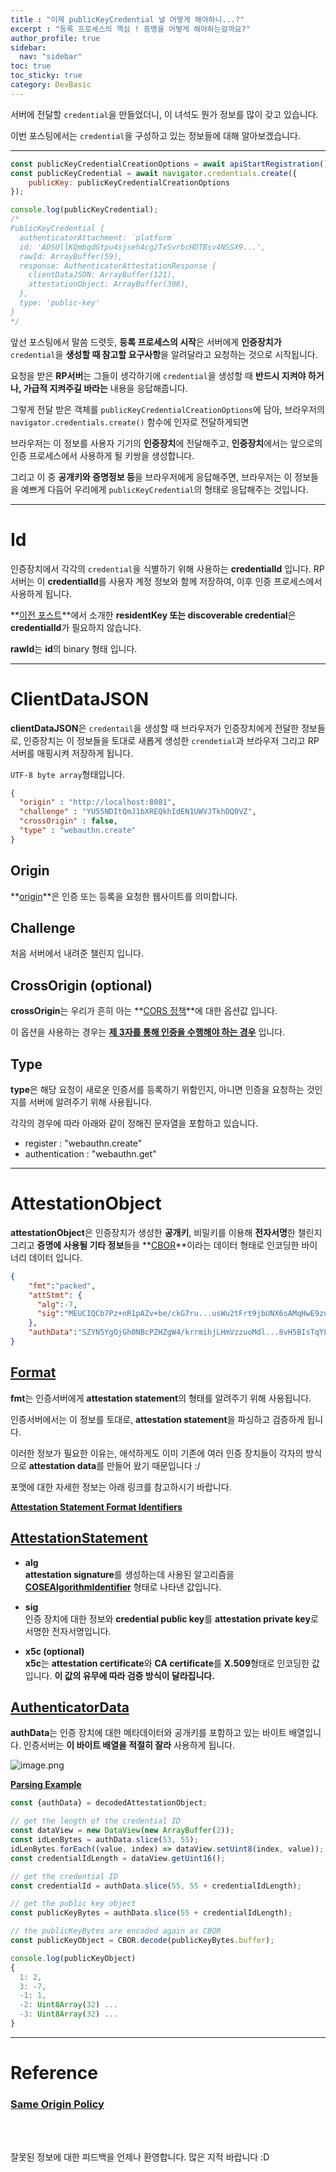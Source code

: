 ```yaml
---
title : "이제 publicKeyCredential 널 어떻게 해야하니...?"
excerpt : "등록 프로세스의 핵심 ! 증명을 어떻게 해야하는걸까요?"
author_profile: true
sidebar:
  nav: "sidebar"
toc: true
toc_sticky: true
category: DevBasic
---
```

  
서버에 전달할 `credential`을 만들었더니, 이 녀석도 뭔가 정보를 많이 갖고 있습니다.  
  
이번 포스팅에서는 `credential`을 구성하고 있는 정보들에 대해 알아보겠습니다.    

---
  
```javascript
const publicKeyCredentialCreationOptions = await apiStartRegistration();
const publicKeyCredential = await navigator.credentials.create({
    publicKey: publicKeyCredentialCreationOptions
});

console.log(publicKeyCredential);
/*
PublicKeyCredential {
  authenticatorAttachment: `platform`
  id: 'ADSUllKQmbqdGtpu4sjseh4cg2TxSvrbcHDTBsv4NSSX9...',
  rawId: ArrayBuffer(59),
  response: AuthenticatorAttestationResponse {
    clientDataJSON: ArrayBuffer(121),
    attestationObject: ArrayBuffer(306),
  },
  type: 'public-key'
}
*/
```
  
앞선 포스팅에서 말씀 드렷듯, **등록 프로세스의 시작**은 서버에게 **인증장치가** `credential`을 **생성할 때 참고할 요구사항**을 알려달라고 요청하는 것으로 시작됩니다.  
  
요청을 받은 **RP서버**는 그들이 생각하기에 `credential`을 생성할 때 **반드시 지켜야 하거나, 가급적 지켜주길 바라는** 내용을 응답해줍니다.  

그렇게 전달 받은 객체를 `publicKeyCredentialCreationOptions`에 담아, 브라우저의 `navigator.credentials.create()` 함수에 인자로 전달하게되면  
  
브라우저는 이 정보를 사용자 기기의 **인증장치**에 전달해주고, **인증장치**에서는 앞으로의 인증 프로세스에서 사용하게 될 키쌍을 생성합니다.  
  
그리고 이 중 **공개키와 증명정보 등**을 브라우저에게 응답해주면, 브라우저는 이 정보들을 예쁘게 다듬어 우리에게 `publicKeyCredential`의 형태로 응답해주는 것입니다.  
  
---  
  
# **Id**  
인증장치에서 각각의 `credential`을 식별하기 위해 사용하는 **credentialId** 입니다. RP서버는 이 **credentialId**를 사용자 계정 정보와 함께 저장하여, 이후 인증 프로세스에서 사용하게 됩니다.     
  
**[이전 포스트](https://wlsdn93.github.io/devbasic/credential-creating-options/#authenticatorselection-optional)**에서 소개한 **residentKey 또는 discoverable credential**은 **credentialId**가 필요하지 않습니다.    
  
**rawId**는 **id**의 binary 형태 입니다.  
    
---
  
# **ClientDataJSON**  

**clientDataJSON**은 `credentail`을 생성할 때 브라우저가 인증장치에게 전달한 정보들로, 인증장치는 이 정보들을 토대로 새롭게 생성한 `crendetial`과 브라우저 그리고 RP서버를 매핑시켜 저장하게 됩니다.  

`UTF-8 byte array`형태입니다.  

```json
{
  "origin" : "http://localhost:8081",
  "challenge" : "YU55NDItQmJ1bXREQkhIdEN1UWVJTkhDQ0VZ",
  "crossOrigin" : false,
  "type" : "webauthn.create"
}
```

## **Origin**
  
**[origin](https://developer.mozilla.org/en-US/docs/Glossary/Origin)**은 인증 또는 등록을 요청한 웹사이트를 의미합니다.  
  
    
## **Challenge**  
  
처음 서버에서 내려준 챌린지 입니다.  
  
## **CrossOrigin** (optional)

**crossOrigin**는 우리가 흔히 아는 **[CORS 정책](https://developer.mozilla.org/en-US/docs/Web/HTTP/CORS)**에 대한 옵션값 입니다.  
  
이 옵션을 사용하는 경우는 **[제 3자를 통해 인증을 수행해야 하는 경우](https://chromestatus.com/feature/5736091539734528)** 입니다.      
   
## **Type**  
**type**은 해당 요청이 새로운 인증서를 등록하기 위함인지, 아니면 인증을 요청하는 것인지를 서버에 알려주기 위해 사용됩니다.  
  
각각의 경우에 따라 아래와 같이 정해진 문자열을 포함하고 있습니다.  
 - register : "webauthn.create"  
 - authentication : "webauthn.get"  
  
---  
  
# **AttestationObject**  

**attestationObject**은 인증장치가 생성한 **공개키**, 비밀키를 이용해 **전자서명**한 챌린지 그리고 **증명에 사용될 기타 정보**들을 **[CBOR](https://cbor.io/)**이라는 데이터 형태로 인코딩한 바이너리 데이터 입니다.  

```json
{
    "fmt":"packed",
    "attStmt": {
      "alg":-7,
      "sig":"MEUCIQCb7Pz+nR1pAZv+be/ckG7ru...usWu2tFrt9jbUNX6sAMqHwE9zukGVOmSv5fUJ2P9A="
    },
    "authData":"SZYN5YgOjGh0NBcPZHZgW4/krrmihjLHmVzzuoMdl...8vH5BIsTqYL9DyUHVxOb0XbepHqSddOMdHrlX"
}
```  
  
## **[Format](https://w3c.github.io/webauthn/#attestation-statement-format)**    
**fmt**는 인증서버에게 **attestation statement**의 형태를 알려주기 위해 사용됩니다.  
  
인증서버에서는 이 정보를 토대로, **attestation statement**을 파싱하고 검증하게 됩니다.
  
이러한 정보가 필요한 이유는, 애석하게도 이미 기존에 여러 인증 장치들이 각자의 방식으로 **attestation data**를 만들어 왔기 때문입니다 :/
  
포맷에 대한 자세한 정보는 아래 링크를 참고하시기 바랍니다.  
  
**[Attestation Statement Format Identifiers](https://w3c.github.io/webauthn/#sctn-attstn-fmt-ids)**  

## **[AttestationStatement](https://w3c.github.io/webauthn/#attestation-statement)**  
- **alg**  
  **attestation signature**를 생성하는데 사용된 알고리즘을 **[COSEAlgorithmIdentifier](https://w3c.github.io/webauthn/#typedefdef-cosealgorithmidentifier)** 형태로 나타낸 값입니다.
  
- **sig**  
  인증 장치에 대한 정보와 **credential public key**를 **attestation private key**로 서명한 전자서명입니다.   
  
- **x5c (optional)**  
  **x5c**는 **attestation certificate**와 **CA certificate**를 **X.509**형태로 인코딩한 값입니다. **이 값의 유무에 따라 검증 방식이 달라집니다.** 


## **[AuthenticatorData](https://w3c.github.io/webauthn/#sctn-attestation)**  
**authData**는 인증 장치에 대한 메타데이터와 공개키를 포함하고 있는 바이트 배열입니다. 인증서버는 **이 바이트 배열을 적절히 잘라** 사용하게 됩니다.    
  
![image.png](/assets/images/web-basic-images/fido-attestation-structures.svg)  

**[Parsing Example](https://webauthn.guide/#registration)**
```javascript
const {authData} = decodedAttestationObject;

// get the length of the credential ID
const dataView = new DataView(new ArrayBuffer(2));
const idLenBytes = authData.slice(53, 55);
idLenBytes.forEach((value, index) => dataView.setUint8(index, value));
const credentialIdLength = dataView.getUint16();

// get the credential ID
const credentialId = authData.slice(55, 55 + credentialIdLength);

// get the public key object
const publicKeyBytes = authData.slice(55 + credentialIdLength);

// the publicKeyBytes are encoded again as CBOR
const publicKeyObject = CBOR.decode(publicKeyBytes.buffer);

console.log(publicKeyObject)
{
  1: 2,
  3: -7,
  -1: 1,
  -2: Uint8Array(32) ...
  -3: Uint8Array(32) ...
}
```       
  
---  
  
  
# Reference
    
### **[Same Origin Policy](https://web.dev/same-origin-policy/)**
  
&nbsp;  
&nbsp;  
  
잘못된 정보에 대한 피드백을 언제나 환영합니다. 많은 지적 바랍니다 :D  